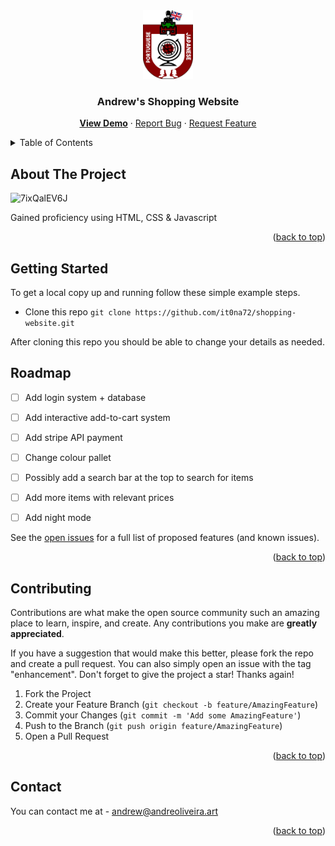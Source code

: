 <div align="center">
  <a href="https://it0na72.github.io/shopping-website/">
    <img src="img/logo.png" alt="Logo" width="80" height="110">
  </a>
<h3 align="center">Andrew's Shopping Website</h3>

  <p align="center">
    <a href="https://it0na72.github.io/shopping-website/"><b>View Demo</b></a>
    ·
    <a href="https://github.com/it0na72/shopping-website/issue">Report Bug</a>
    ·
    <a href="https://github.com/it0na72/shopping-website/issue">Request Feature</a>
  </p>
</div>



<!-- TABLE OF CONTENTS -->
<details>
  <summary>Table of Contents</summary>
  <ol>
    <li>
      <a href="#about-the-project">About The Project</a>
    </li>
    <li>
      <a href="#getting-started">Getting Started</a>
    </li>
    <li><a href="#roadmap">Roadmap</a></li>
    <li><a href="#contributing">Contributing</a></li>
    <li><a href="#contact">Contact</a></li>
  </ol>
</details>



<!-- ABOUT THE PROJECT -->
## About The Project

![7ixQalEV6J](https://user-images.githubusercontent.com/56265972/236938674-b8654a0a-44e4-4369-a860-2bf5cc0f3b0f.png)

Gained proficiency using HTML, CSS & Javascript

<p align="right">(<a href="#readme-top">back to top</a>)</p>


<!-- GETTING STARTED -->
## Getting Started

To get a local copy up and running follow these simple example steps.
- Clone this repo
```git clone https://github.com/it0na72/shopping-website.git```

After cloning this repo you should be able to change your details as needed.

<!-- ROADMAP -->
## Roadmap

- [ ] Add login system + database
- [ ] Add interactive add-to-cart system
- [ ] Add stripe API payment
- [ ] Change colour pallet
- [ ] Possibly add a search bar at the top to search for items
- [ ] Add more items with relevant prices 
- [ ] Add night mode 


See the [open issues](https://github.com/it0na72/shopping-website/issue) for a full list of proposed features (and known issues).

<p align="right">(<a href="#readme-top">back to top</a>)</p>


<!-- CONTRIBUTING -->
## Contributing

Contributions are what make the open source community such an amazing place to learn, inspire, and create. Any contributions you make are **greatly appreciated**.

If you have a suggestion that would make this better, please fork the repo and create a pull request. You can also simply open an issue with the tag "enhancement".
Don't forget to give the project a star! Thanks again!

1. Fork the Project
2. Create your Feature Branch (`git checkout -b feature/AmazingFeature`)
3. Commit your Changes (`git commit -m 'Add some AmazingFeature'`)
4. Push to the Branch (`git push origin feature/AmazingFeature`)
5. Open a Pull Request

<p align="right">(<a href="#readme-top">back to top</a>)</p>

<!-- CONTACT -->
## Contact

You can contact me at - andrew@andreoliveira.art

<p align="right">(<a href="#readme-top">back to top</a>)</p>
